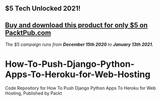## $5 Tech Unlocked 2021!
[Buy and download this product for only $5 on PacktPub.com](https://www.packtpub.com/)
-----
*The $5 campaign         runs from __December 15th 2020__ to __January 13th 2021.__*

# How-To-Push-Django-Python-Apps-To-Heroku-for-Web-Hosting
Code Repository for How To Push Django Python Apps To Heroku for Web Hosting, Published by Packt
